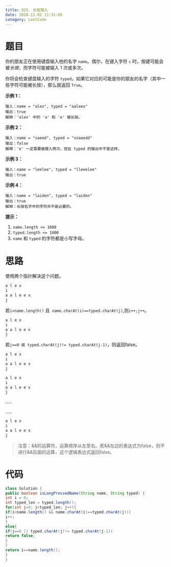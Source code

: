 ```yaml
---
title: 925. 长按键入
date: 2018-11-02 11:31:05
category: LeetCode
---
```


# 题目

你的朋友正在使用键盘输入他的名字 `name`。偶尔，在键入字符 `c` 时，按键可能会被*长按*，而字符可能被输入 1 次或多次。

你将会检查键盘输入的字符 `typed`。如果它对应的可能是你的朋友的名字（其中一些字符可能被长按），那么就返回 `True`。

**示例 1：**

```
输入：name = "alex", typed = "aaleex"
输出：true
解释：'alex' 中的 'a' 和 'e' 被长按。
```

**示例 2：**

```
输入：name = "saeed", typed = "ssaaedd"
输出：false
解释：'e' 一定需要被键入两次，但在 typed 的输出中不是这样。
```

**示例 3：**

```
输入：name = "leelee", typed = "lleeelee"
输出：true
```

**示例 4：**

```
输入：name = "laiden", typed = "laiden"
输出：true
解释：长按名字中的字符并不是必要的。
```

**提示：**

1. `name.length <= 1000`
2. `typed.length <= 1000`
3. `name` 和 `typed` 的字符都是小写字母。

# 思路

使用两个指针解决这个问题。

```bash
a l e x
i
a a l e e x
j
```

若`i<name.length()` 且` name.charAt(i)==typed.charAt(j)`,则`i++;j++`。
```bash
a l e x
i
a a l e e x
j
```

若`j==0 或 typed.charAt(j)!= typed.charAt(j-1)`，则返回false。

```bash
a l e x
i
a a l e e x
j
```

```bash
a l e x
i
a a l e e x
j
```
.....

.....

```bash
a l e x
i
a a l e e x
j
```

> 注意：&&的运算符，运算顺序从左至右。若&&左边的表达式为false，则不进行&&后面的运算，这个逻辑表达式返回false。

# 代码

```java
class Solution {
public boolean isLongPressedName(String name, String typed) {
int i = 0;
int typed_len = typed.length();
for(int j=0; j<typed_len; j++){
if(i<name.length() && name.charAt(i)==typed.charAt(j)){
i++;
}
else{
if(j==0 || typed.charAt(j)!= typed.charAt(j-1))
return false;
}
}
return i==name.length();
}
}
```

